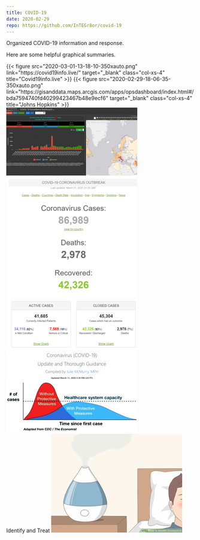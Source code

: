 ```yaml
---
title: COVID-19
date: 2020-02-29
repo: https://github.com/InTEGr8or/covid-19
---
```


Organized COVID-19 information and response.

Here are some helpful graphical summaries.

<div class="row col-md-12">
    {{< figure src="2020-03-01-13-18-10-350xauto.png" link="https://covid19info.live/" target="_blank" class="col-xs-4" title="Covid19info.live" >}}
    {{< figure src="2020-02-29-18-06-35-350xauto.png" link="https://gisanddata.maps.arcgis.com/apps/opsdashboard/index.html#/bda7594740fd40299423467b48e9ecf6" target="_blank" class="col-xs-4" title="Johns Hopkins" >}}
    <div class="col-md-4">
        <a href="http://ncov.bii.virginia.edu/dashboard/" target="_blank">
            <img src="2020-02-29-18-09-55-350xauto.png" alt="World-o-Meters">
        </a>
    </div>
    <div class="col-md-4">
        <a href="https://www.worldometers.info/coronavirus/" target="_blank">
            <img src="2020-02-29-17-47-08-350xauto.png" alt="World-o-Meters">
        </a>
    </div>
    <div class="col-md-4">
        <a href="https://www.flattenthecurve.com/" target="_blank">
            <img src="2020-03-12-11-27-31-350xauto.png" alt="World-o-Meters">
        </a>
    </div>
    <div class="col-md-4">
        <label>Identify and Treat</label>
        <a href="https://www.wikihow.com/Identify-Coronavirus" target="_blank">
            <img src="2020-03-01-18-51-12-350xauto.png" alt="Identify and Treat">
        </a>
    </div>
</div>


